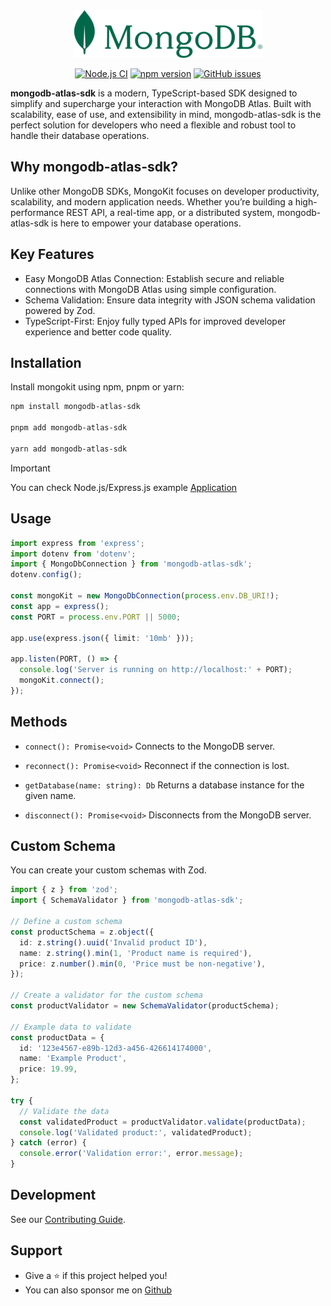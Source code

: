 <div align="center">

<img src="./assets/mongo-sm.png" alt="">

<a href="https://github.com/shivarm/mongodb-atlas-sdk/actions/workflows/ci.yml"><img alt="Node.js CI" src="https://github.com/shivarm/mongodb-atlas-sdk/actions/workflows/ci.yml/badge.svg"></a>
<a href="https://www.npmjs.com/package/mongodb-atlas-sdk"><img alt="npm version" src="https://img.shields.io/npm/v/mongodb-atlas-sdk"></a>
<a href="https://github.com/shivarm/mongodb-atlas-sdk/issues"><img alt="GitHub issues" src="https://img.shields.io/github/issues/shivarm/mongodb-atlas-sdk"></a>

</div>

**mongodb-atlas-sdk** is a modern, TypeScript-based SDK designed to simplify and supercharge your interaction with MongoDB Atlas. Built with scalability, ease of use, and extensibility in mind, mongodb-atlas-sdk is the perfect solution for developers who need a flexible and robust tool to handle their database operations.

## Why mongodb-atlas-sdk?

Unlike other MongoDB SDKs, MongoKit focuses on developer productivity, scalability, and modern application needs. Whether you’re building a high-performance REST API, a real-time app, or a distributed system, mongodb-atlas-sdk is here to empower your database operations.

## Key Features

- Easy MongoDB Atlas Connection: Establish secure and reliable connections with MongoDB Atlas using simple configuration.
- Schema Validation: Ensure data integrity with JSON schema validation powered by Zod.
- TypeScript-First: Enjoy fully typed APIs for improved developer experience and better code quality.

## Installation

Install mongokit using npm, pnpm or yarn:

```bash
npm install mongodb-atlas-sdk

pnpm add mongodb-atlas-sdk

yarn add mongodb-atlas-sdk
```

> [!IMPORTANT]
> You can check Node.js/Express.js example [Application](./examples)

## Usage

```typescript
import express from 'express';
import dotenv from 'dotenv';
import { MongoDbConnection } from 'mongodb-atlas-sdk';
dotenv.config();

const mongoKit = new MongoDbConnection(process.env.DB_URI!);
const app = express();
const PORT = process.env.PORT || 5000;

app.use(express.json({ limit: '10mb' }));

app.listen(PORT, () => {
  console.log('Server is running on http://localhost:' + PORT);
  mongoKit.connect();
});
```

## Methods

- `connect(): Promise<void>`
  Connects to the MongoDB server.

- `reconnect(): Promise<void>`
  Reconnect if the connection is lost.

- `getDatabase(name: string): Db`
  Returns a database instance for the given name.

- `disconnect(): Promise<void>`
  Disconnects from the MongoDB server.

## Custom Schema

You can create your custom schemas with Zod.

```typescript
import { z } from 'zod';
import { SchemaValidator } from 'mongodb-atlas-sdk';

// Define a custom schema
const productSchema = z.object({
  id: z.string().uuid('Invalid product ID'),
  name: z.string().min(1, 'Product name is required'),
  price: z.number().min(0, 'Price must be non-negative'),
});

// Create a validator for the custom schema
const productValidator = new SchemaValidator(productSchema);

// Example data to validate
const productData = {
  id: '123e4567-e89b-12d3-a456-426614174000',
  name: 'Example Product',
  price: 19.99,
};

try {
  // Validate the data
  const validatedProduct = productValidator.validate(productData);
  console.log('Validated product:', validatedProduct);
} catch (error) {
  console.error('Validation error:', error.message);
}
```

## Development

See our [Contributing Guide](./CONTRIBUTING.md).

## Support

- Give a ⭐️ if this project helped you!
- You can also sponsor me on [Github](https://github.com/sponsors/shivarm)
